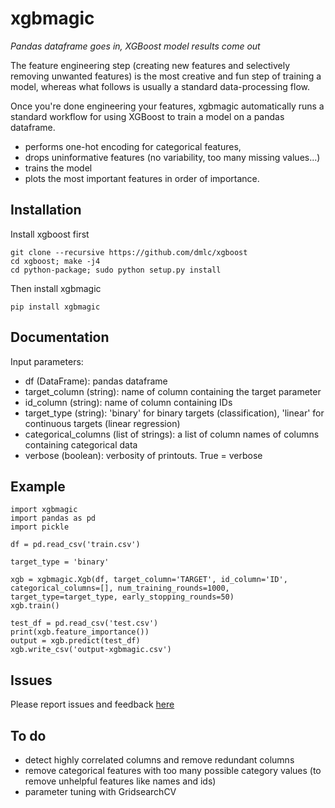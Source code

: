 # xgbmagic
*Pandas dataframe goes in, XGBoost model results come out*

The feature engineering step (creating new features and selectively removing unwanted features) is the most creative and fun step of training a model, whereas what follows is usually a standard data-processing flow.

Once you're done engineering your features, xgbmagic automatically runs a standard workflow for using XGBoost to train a model on a pandas dataframe.
- performs one-hot encoding for categorical features, 
- drops uninformative features (no variability, too many missing values...)
- trains the model
- plots the most important features in order of importance.


## Installation
Install xgboost first
```
git clone --recursive https://github.com/dmlc/xgboost
cd xgboost; make -j4
cd python-package; sudo python setup.py install
```
Then install xgbmagic
```
pip install xgbmagic
```

## Documentation
Input parameters:
* df (DataFrame): pandas dataframe
* target_column (string): name of column containing the target parameter
* id_column (string): name of column containing IDs
* target_type (string): 'binary' for binary targets (classification), 'linear' for continuous targets (linear regression)
* categorical_columns (list of strings): a list of column names of columns containing categorical data
* verbose (boolean): verbosity of printouts. True = verbose


## Example
```
import xgbmagic
import pandas as pd
import pickle

df = pd.read_csv('train.csv')

target_type = 'binary'

xgb = xgbmagic.Xgb(df, target_column='TARGET', id_column='ID', categorical_columns=[], num_training_rounds=1000, target_type=target_type, early_stopping_rounds=50)
xgb.train()

test_df = pd.read_csv('test.csv')
print(xgb.feature_importance())
output = xgb.predict(test_df)
xgb.write_csv('output-xgbmagic.csv')
```

## Issues
Please report issues and feedback [here](https://github.com/mirri66/xgbmagic/issues)

## To do
- detect highly correlated columns and remove redundant columns
- remove categorical features with too many possible category values (to remove unhelpful features like names and ids)
- parameter tuning with GridsearchCV
